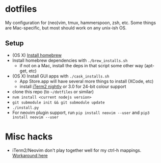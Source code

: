 # dotfiles

My configuration for (neo)vim, tmux, hammerspoon, zsh, etc. Some things are
Mac-specific, but most should work on any unix-ish OS.


## Setup

* (OS X) [Install homebrew](http://brew.sh/)
* Install homebrew dependencies with `./brew_installs.sh`
    * if not on a Mac, install the deps in that script some other way (apt-get, etc)
* (OS X) Install GUI apps with `./cask_installs.sh`
    * App Store.app will have several more things to install (XCode, etc)
    * install [iTerm2 nightly](https://iterm2.com/downloads/nightly/) or 3.0
      for 24-bit colour support
* clone this repo (to `~/dotfiles` or similar)
* `nvm install <current nodejs version>`
* `git submodule init && git submodule update`
* `./install.py`
* For neovim plugin support, run `pip install neovim --user` and `pip3 install neovim --user`


# Misc hacks

* iTerm2/Neovim don't play together well for my ctrl-h mappings. [Workaround
  here](https://github.com/neovim/neovim/issues/2048#issuecomment-78045837)
